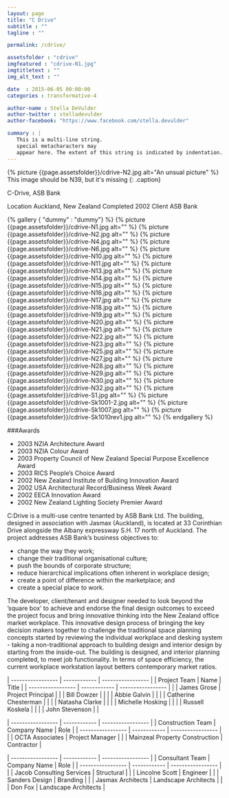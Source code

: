 ```yaml
---
layout: page
title: "C Drive"
subtitle : "" 
tagline : ""

permalink: /cdrive/

assetsfolder : "cdrive"
imgfeatured : "cdrive-N1.jpg"
imgtitletext : ""
img_alt_text : ""

date  : 2015-06-05 00:00:00
categories : transformative-4

author-name : Stella DeVulder
author-twitter : stelladevulder
author-facebook: "https://www.facebook.com/stella.devulder"

summary : |
   This is a multi-line string.
   special metacharacters may
   appear here. The extent of this string is indicated by indentation.
---
```


{% picture {{page.assetsfolder}}/cdrive-N2.jpg alt="An unsual picture" %}
This image should be N39, but it's missing
{: .caption}

C-Drive, ASB Bank

Location Auckland, New Zealand
Completed 2002
Client ASB Bank

{% gallery { "dummy" : "dummy"} %}
  {% picture {{page.assetsfolder}}/cdrive-N1.jpg alt="" %}
  {% picture {{page.assetsfolder}}/cdrive-N2.jpg alt="" %}
  {% picture {{page.assetsfolder}}/cdrive-N4.jpg alt="" %}
  {% picture {{page.assetsfolder}}/cdrive-N6.jpg alt="" %}
  {% picture {{page.assetsfolder}}/cdrive-N10.jpg alt="" %}
  {% picture {{page.assetsfolder}}/cdrive-N11.jpg alt="" %}
  {% picture {{page.assetsfolder}}/cdrive-N13.jpg alt="" %}
  {% picture {{page.assetsfolder}}/cdrive-N14.jpg alt="" %}
  {% picture {{page.assetsfolder}}/cdrive-N15.jpg alt="" %}
  {% picture {{page.assetsfolder}}/cdrive-N16.jpg alt="" %}
  {% picture {{page.assetsfolder}}/cdrive-N17.jpg alt="" %}
  {% picture {{page.assetsfolder}}/cdrive-N18.jpg alt="" %}
  {% picture {{page.assetsfolder}}/cdrive-N19.jpg alt="" %}
  {% picture {{page.assetsfolder}}/cdrive-N20.jpg alt="" %}
  {% picture {{page.assetsfolder}}/cdrive-N21.jpg alt="" %}
  {% picture {{page.assetsfolder}}/cdrive-N22.jpg alt="" %}
  {% picture {{page.assetsfolder}}/cdrive-N23.jpg alt="" %}
  {% picture {{page.assetsfolder}}/cdrive-N25.jpg alt="" %}
  {% picture {{page.assetsfolder}}/cdrive-N27.jpg alt="" %}
  {% picture {{page.assetsfolder}}/cdrive-N28.jpg alt="" %}
  {% picture {{page.assetsfolder}}/cdrive-N29.jpg alt="" %}
  {% picture {{page.assetsfolder}}/cdrive-N30.jpg alt="" %}
  {% picture {{page.assetsfolder}}/cdrive-N32.jpg alt="" %}
  {% picture {{page.assetsfolder}}/cdrive-S1.jpg alt="" %}
  {% picture {{page.assetsfolder}}/cdrive-Sk1001-2.jpg alt="" %}
  {% picture {{page.assetsfolder}}/cdrive-Sk1007.jpg alt="" %}
  {% picture {{page.assetsfolder}}/cdrive-Sk1010rev1.jpg alt="" %}
{% endgallery %}

###Awards
 * 2003 NZIA Architecture Award
 * 2003 NZIA Colour Award
 * 2003 Property Council of New Zealand Special Purpose Excellence Award
 * 2003 RICS People’s Choice Award
 * 2002 New Zealand Institute of Building Innovation Award
 * 2002 USA Architectural Record/Business Week Award
 * 2002 EECA Innovation Award
 * 2002 New Zealand Lighting Society Premier Award

C:Drive is a multi-use centre tenanted by ASB Bank Ltd. The building, designed in association with Jasmax (Auckland), is located at 33 Corinthian Drive alongside the Albany expressway S.H. 17 north of Auckland. The project addresses ASB Bank’s business objectives to:
* change the way they work;
* change their traditional organisational culture;
* push the bounds of corporate structure;
* reduce hierarchical implications often inherent in workplace design;
* create a point of difference within the marketplace; and
* create a special place to work.

The developer, client/tenant and designer needed to look beyond the ’square box’ to achieve and endorse the final design outcomes to exceed the project focus and bring innovative thinking into the New Zealand office market workplace.
This innovative design process of bringing the key decision makers together to challenge the traditional space planning concepts started by reviewing the individual workplace and desking system - taking a non-traditional approach to building design and interior design by starting from the inside-out. The building is designed, and interior planning completed, to meet job functionality. In terms of space efficiency, the current workplace workstation layout betters contemporary market ratios.


| ----------------- | ------------         | -----------------  |
| Project Team      | Name                 | Title              |
| ----------------- | ------------         | -----------------  |
|                   | James Grose          | Project Principal  |
|                   | Bill Dowzer          |                    |
|                   | Abbie Galvin         |                    |
|                   | Catherine Chesterman |                    |
|                   | Natasha Clarke       |                    |
|                   | Michelle Hosking     |                    |
|                   | Russell Koskela      |                    |
|                   | John Stevenson       |                    |

| ----------------- | ------------                   | -----------------    |
| Construction Team | Company Name                   | Role                 |
| ----------------- | ------------                   | -----------------    |
|                   | OCTA Associates                | Project Manager      |
|                   | Mainzeal Property Construction | Contractor           |


| ----------------- | ------------              | -----------------    |
| Consultant Team   | Company Name              | Role                 |
| ----------------- | ------------              | -----------------    |
|                   | Jacob Consulting Services | Structural           |
|                   | Lincolne Scott            | Engineer             |
|                   | Sanders Design            | Branding             |
|                   | Jasmax Architects         | Landscape Architects |
|                   | Don Fox                   | Landscape Architects |
